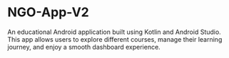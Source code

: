 # NGO-App-V2
An educational Android application built using Kotlin and Android Studio. This app allows users to explore different courses, manage their learning journey, and enjoy a smooth dashboard experience.
